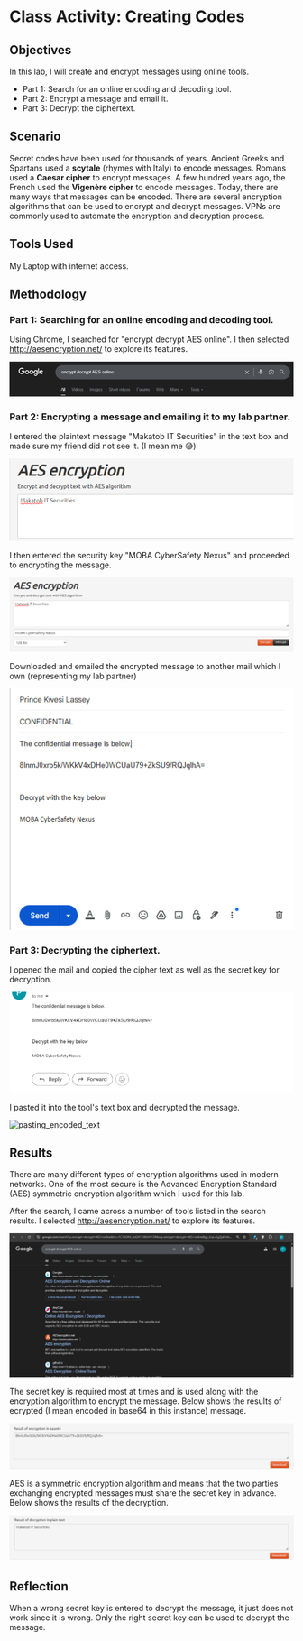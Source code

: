 # Class Activity: Creating Codes

## Objectives

In this lab, I will create and encrypt messages using online tools.
- Part 1: Search for an online encoding and decoding tool.
- Part 2: Encrypt a message and email it.
- Part 3: Decrypt the ciphertext.

## Scenario

Secret codes have been used for thousands of years. Ancient Greeks and
Spartans used a **scytale** (rhymes with Italy) to encode messages.
Romans used a **Caesar cipher** to encrypt messages. A few hundred years
ago, the French used the **Vigenère cipher** to encode messages. Today,
there are many ways that messages can be encoded. There are several
encryption algorithms that can be used to encrypt and decrypt messages.
VPNs are commonly used to automate the encryption and decryption
process.

## Tools Used

My Laptop with internet access.

## Methodology

### Part 1: Searching for an online encoding and decoding tool.

Using Chrome, I searched for "encrypt decrypt AES online". I then
selected <http://aesencryption.net/> to explore its features.

![searching_for_tools](media/CreatingCodes/image1.png)

### Part 2: Encrypting a message and emailing it to my lab partner.

I entered the plaintext message "Makatob IT Securities" in the text box
and made sure my friend did not see it. (I mean me 😅)

![plaintext](media/CreatingCodes/image2.png)

I then entered the security key "MOBA CyberSafety Nexus" and proceeded
to encrypting the message.

![security_key](media/CreatingCodes/image3.png)

Downloaded and emailed the encrypted message to another mail which I own
(representing my lab partner)

![cyphertext](media/CreatingCodes/image4.png)

### Part 3: Decrypting the ciphertext.

I opened the mail and copied the cipher text as well as the secret key
for decryption.

![mail](media/CreatingCodes/image5.png)

I pasted it into the tool's text box and decrypted the message.

![pasting_encoded_text](CreatingCodes/media/image6.png)

## Results

There are many different types of encryption algorithms used in modern
networks. One of the most secure is the Advanced Encryption Standard
(AES) symmetric encryption algorithm which I used for this lab.

After the search, I came across a number of tools listed in the search
results. I selected <http://aesencryption.net/> to explore its features.

![aesencryption](media/CreatingCodes/image7.png)

The secret key is required most at times and is used along with the
encryption algorithm to encrypt the message. Below shows the results of
ecrypted (I mean encoded in base64 in this instance) message.

![secret_key](media/CreatingCodes/image8.png)

AES is a symmetric encryption algorithm and means that the two parties
exchanging encrypted messages must share the secret key in advance.
Below shows the results of the decryption.

![symmetric_encryption](media/CreatingCodes/image9.png)

## Reflection

When a wrong secret key is entered to decrypt the message, it just does
not work since it is wrong. Only the right secret key can be used to
decrypt the message.
